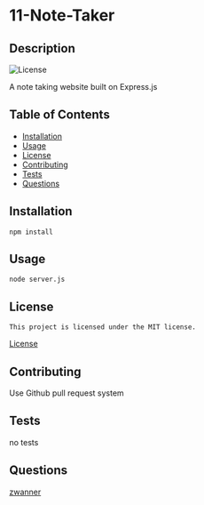 # 11-Note-Taker
## Description
 ![License](https://img.shields.io/badge/License-MIT-blue.svg)
 
 A note taking website built on Express.js
## Table of Contents
 * [Installation](#installation)
 * [Usage](#usage)
 * [License](#license)
 * [Contributing](#contributing)
 * [Tests](#tests)
 * [Questions](#questions)
## Installation
 `npm install`
## Usage
 `node server.js`
## License
    This project is licensed under the MIT license.
 [License](https://opensource.org/licenses/MIT)
## Contributing
 Use Github pull request system
## Tests
 no tests
## Questions
 [zwanner](https://github.com/zwanner)
